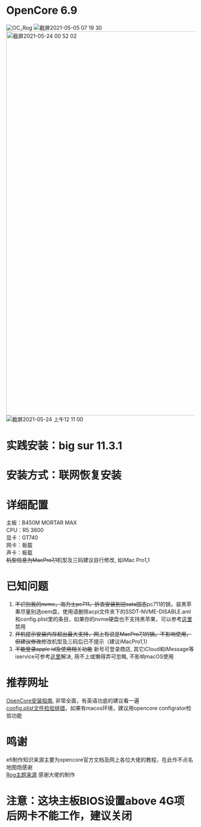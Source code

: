 # OpenCore 6.9  
![OC_Rog](https://user-images.githubusercontent.com/23228895/118050239-78ab2f00-b3b1-11eb-849c-84041f93d730.png)
![截屏2021-05-05 07 19 30](https://user-images.githubusercontent.com/23228895/117162608-82eb8d00-adf5-11eb-9d2e-eebbb6d2f0c4.png)
<img width="1027" alt="截屏2021-05-24 00 52 02" src="https://user-images.githubusercontent.com/23228895/119269620-342e5780-bc2b-11eb-9d51-740ac98e5c6b.png">
![截屏2021-05-24 上午12 11 00](https://user-images.githubusercontent.com/23228895/119269631-3abccf00-bc2b-11eb-94e7-9b49ceada1ec.png)


# 实践安装：big sur 11.3.1  
# 安装方式：联网恢复安装  
# 详细配置  
主板：B450M MORTAR MAX  
CPU：R5 3600  
显卡：GT740  
网卡：板载  
声卡：板载  
~~机型信息为MacPro7,1~~机型及三码建议自行修改, 如iMac Pro1,1
# 已知问题  
1. ~~不识别我的nvme，海力士pc711，折衷安装到旧sata固态~~pc711的锅，装黑苹果尽量别选oem盘，使用请删除acpi文件夹下的SSDT-NVME-DISABLE.aml和config.plist里的条目，如果你的nvme硬盘也不支持黑苹果，可以参考[这里](https://zhuanlan.zhihu.com/p/371775428)禁用 
2. ~~开机提示安装内存超出最大支持，网上有说是MacPro7,1的锅，不影响使用，但建议修改~~修改机型及三码后已不提示（建议iMacPro1,1）
3. ~~不能登录apple id及使用相关功能~~ 新号可登录商店, 其它iCloud和iMessage等iservice可参考[这里](https://dortania.github.io/OpenCore-Post-Install/universal/iservices.html)解决, 用不上或懒得弄可忽略, 不影响macOS使用

# 推荐网址  
[OpenCore安装指南](https://dortania.github.io/OpenCore-Install-Guide/prerequisites.html#prerequisites), 非常全面，有英语功底的建议看一遍  
[config.plist文件检验排错](https://opencore.slowgeek.com/)，如果有macos环境，建议用opencore configrator检验功能

# 鸣谢
efi制作知识来源主要为opencore官方文档及网上各位大佬的教程，在此作不点名地图炮感谢  
[Rog主题来源](http://bbs.pcbeta.com/forum.php?mod=viewthread&tid=1883324&highlight=%D6%F7%CC%E2) 感谢大佬的制作  

# 注意：这块主板BIOS设置above 4G项后网卡不能工作，建议关闭
